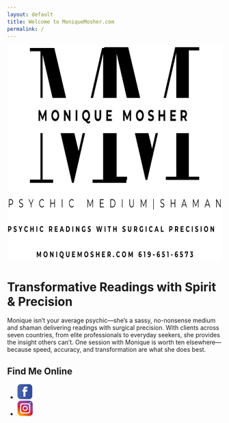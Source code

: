```yaml
---
layout: default
title: Welcome to MoniqueMosher.com
permalink: /
---
```


<img src="/assets/images/logo-white.svg" alt="MoniqueMosher.com" class="logo" />

# Transformative Readings with Spirit & Precision

Monique isn’t your average psychic—she’s a sassy, no-nonsense
medium and shaman delivering readings with surgical precision.
With clients across seven countries, from elite professionals to
everyday seekers, she provides the insight others can’t. One
session with Monique is worth ten elsewhere—because speed,
accuracy, and transformation are what she does best.

## Find Me Online

<ul class="social">
<li><a href="https://www.facebook.com/PsychicMediumMoniqueMosher" target="_blank" rel="noopener"><img src="/assets/images/icon-facebook.png" alt="Facebook" height="36" /></a></li>
<li><a href="https://www.instagram.com/psychic.medium.moniquemosher/" target="_blank" rel="noopener"><img src="/assets/images/icon-instagram.png" alt="Instagram" height="36" /></a></li>
</ul>
